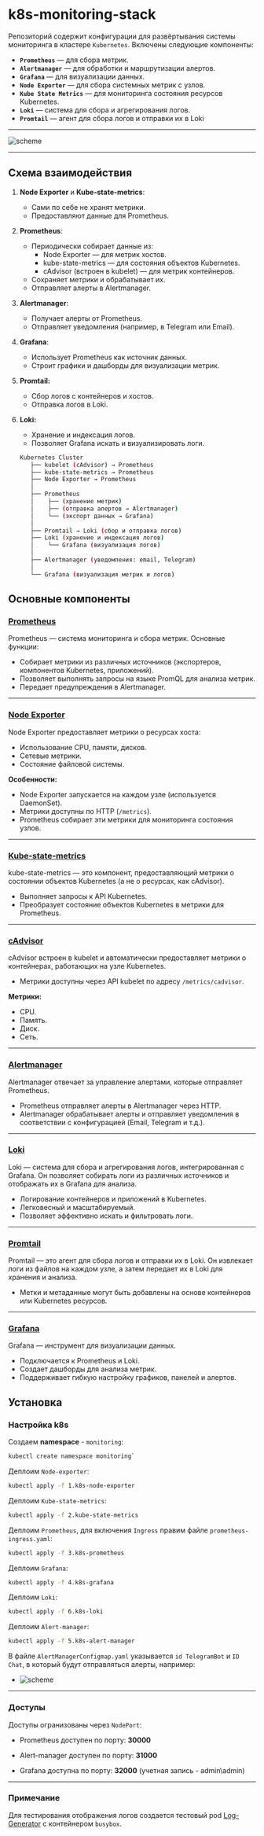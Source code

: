 # k8s-monitoring-stack

Репозиторий содержит конфигурации для развёртывания системы мониторинга в кластере `Kubernetes`. Включены следующие компоненты:

- **`Prometheus`** — для сбора метрик.
- **`Alertmanager`** — для обработки и маршрутизации алертов.
- **`Grafana`** — для визуализации данных.
- **`Node Exporter`** — для сбора системных метрик с узлов.
- **`Kube State Metrics`** — для мониторинга состояния ресурсов Kubernetes.
- **`Loki`** — система для сбора и агрегирования логов.
- **`Promtail`** — агент для сбора логов и отправки их в Loki

---

![scheme](./pics/stack.png)

---

## Схема взаимодействия

1. **Node Exporter** и **Kube-state-metrics**:
   - Сами по себе не хранят метрики.
   - Предоставляют данные для Prometheus.

2. **Prometheus**:
   - Периодически собирает данные из:
     - Node Exporter — для метрик хостов.
     - kube-state-metrics — для состояния объектов Kubernetes.
     - cAdvisor (встроен в kubelet) — для метрик контейнеров.
   - Сохраняет метрики и обрабатывает их.
   - Отправляет алерты в Alertmanager.

3. **Alertmanager**:
   - Получает алерты от Prometheus.
   - Отправляет уведомления (например, в Telegram или Email).

4. **Grafana**:
   - Использует Prometheus как источник данных.
   - Строит графики и дашборды для визуализации метрик.

5. **Promtail:**
   - Сбор логов с контейнеров и хостов.
   - Отправка логов в Loki.

6. **Loki:**
   - Хранение и индексация логов.
   - Позволяет Grafana искать и визуализировать логи.

   ```bash
   Kubernetes Cluster
      ├── kubelet (cAdvisor) → Prometheus
      ├── kube-state-metrics → Prometheus
      ├── Node Exporter → Prometheus
      │
      ├── Prometheus
      │    ├── (хранение метрик)
      │    ├── (отправка алертов → Alertmanager)
      │    └── (экспорт данных → Grafana)
      │
      ├── Promtail → Loki (сбор и отправка логов)
      ├── Loki (хранение и индексация логов)
      │    └── Grafana (визуализация логов)
      │
      ├── Alertmanager (уведомления: email, Telegram)
      │
      └── Grafana (визуализация метрик и логов)
   ```

## Основные компоненты

### [Prometheus](https://github.com/prometheus/prometheus)

Prometheus — система мониторинга и сбора метрик. Основные функции:

- Собирает метрики из различных источников (экспортеров, компонентов Kubernetes, приложений).
- Позволяет выполнять запросы на языке PromQL для анализа метрик.
- Передает предупреждения в Alertmanager.

---

### [Node Exporter](https://github.com/prometheus/node_exporter)

Node Exporter предоставляет метрики о ресурсах хоста:

- Использование CPU, памяти, дисков.
- Сетевые метрики.
- Состояние файловой системы.

**Особенности:**

- Node Exporter запускается на каждом узле (используется DaemonSet).
- Метрики доступны по HTTP (`/metrics`).
- Prometheus собирает эти метрики для мониторинга состояния узлов.

---

### [Kube-state-metrics](https://github.com/kubernetes/kube-state-metrics)

kube-state-metrics — это компонент, предоставляющий метрики о состоянии объектов Kubernetes (а не о ресурсах, как cAdvisor).

- Выполняет запросы к API Kubernetes.
- Преобразует состояние объектов Kubernetes в метрики для Prometheus.

---

### [cAdvisor](https://github.com/google/cadvisor/)

cAdvisor встроен в kubelet и автоматически предоставляет метрики о контейнерах, работающих на узле Kubernetes.

- Метрики доступны через API kubelet по адресу `/metrics/cadvisor`.

**Метрики:**

- CPU.
- Память.
- Диск.
- Сеть.

---

### [Alertmanager](https://prometheus.io/docs/alerting/latest/alertmanager/)

Alertmanager отвечает за управление алертами, которые отправляет Prometheus.

- Prometheus отправляет алерты в Alertmanager через HTTP.
- Alertmanager обрабатывает алерты и отправляет уведомления в соответствии с конфигурацией (Email, Telegram и т.д.).

---

### [Loki](https://github.com/grafana/loki)

Loki — система для сбора и агрегирования логов, интегрированная с Grafana. Он позволяет собирать логи из различных источников и отображать их в Grafana для анализа.

- Логирование контейнеров и приложений в Kubernetes.
- Легковесный и масштабируемый.
- Позволяет эффективно искать и фильтровать логи.

---

### [Promtail](https://grafana.com/docs/loki/latest/send-data/promtail/installation/)

Promtail — это агент для сбора логов и отправки их в Loki. Он извлекает логи из файлов на каждом узле, а затем передает их в Loki для хранения и анализа.

- Метки и метаданные могут быть добавлены на основе контейнеров или Kubernetes ресурсов.

---

### [Grafana](https://grafana.com/)

Grafana — инструмент для визуализации данных.

- Подключается к Prometheus и Loki.
- Создает дашборды для анализа метрик.
- Поддерживает гибкую настройку графиков, панелей и алертов.

## Установка

### Настройка k8s

Создаем **namespace** - `monitoring`:

   ```bash
   kubectl create namespace monitoring`
   ```

Деплоим `Node-exporter`:

   ```bash
   kubectl apply -f 1.k8s-node-exporter
   ```

Деплоим `Kube-state-metrics`:

   ```bash
   kubectl apply -f 2.kube-state-metrics
   ```

Деплоим `Prometheus`, для включения `Ingress` правим файле `prometheus-ingress.yaml`:

   ```bash
   kubectl apply -f 3.k8s-prometheus
   ```

Деплоим `Grafana`:

   ```bash
   kubectl apply -f 4.k8s-grafana
   ```

Деплоим `Loki`:

   ```bash
   kubectl apply -f 6.k8s-loki
   ```

Деплоим `Alert-manager`:

   ```bash
   kubectl apply -f 5.k8s-alert-manager
   ```

   В файле `AlertManagerConfigmap.yaml` указывается `id TelegramBot` и `ID Chat`, в который будут отправляться алерты, например:

- ![scheme](./pics/alertmsg.png)

---

### Доступы

Доступы огранизованы через `NodePort`:

- Prometheus доступен по порту: **30000**

- Alert-manager доступен по порту: **31000**

- Grafana доступна по порту: **32000** (учетная запись - admin\admin)

---

### Примечание

Для тестирования отображения логов создается тестовый pod [Log-Generator](./6.k8s-loki/log-generator.yaml) с контейнером `busybox`.
